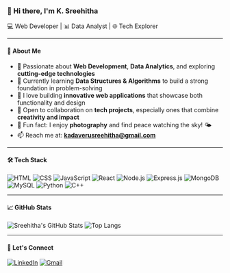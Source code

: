 ### 👋 Hi there, I'm **K. Sreehitha**  
💻 Web Developer | 📊 Data Analyst | 🌐 Tech Explorer

---

#### 🌟 About Me  
- 👀 Passionate about **Web Development**, **Data Analytics**, and exploring **cutting-edge technologies**
- 🌱 Currently learning **Data Structures & Algorithms** to build a strong foundation in problem-solving
- 🚀 I love building **innovative web applications** that showcase both functionality and design
- 🤝 Open to collaboration on **tech projects**, especially ones that combine **creativity and impact**
- 📸 Fun fact: I enjoy **photography** and find peace watching the sky! 🌤️  
- 📫 Reach me at: **kadaverusreehitha@gmail.com**

---

#### 🛠️ Tech Stack

![HTML](https://img.shields.io/badge/-HTML5-E34F26?style=flat&logo=html5&logoColor=white)
![CSS](https://img.shields.io/badge/-CSS3-1572B6?style=flat&logo=css3)
![JavaScript](https://img.shields.io/badge/-JavaScript-F7DF1E?style=flat&logo=javascript&logoColor=black)
![React](https://img.shields.io/badge/-React-61DAFB?style=flat&logo=react)
![Node.js](https://img.shields.io/badge/-Node.js-339933?style=flat&logo=node.js&logoColor=white)
![Express.js](https://img.shields.io/badge/-Express.js-000000?style=flat&logo=express&logoColor=white)
![MongoDB](https://img.shields.io/badge/-MongoDB-47A248?style=flat&logo=mongodb&logoColor=white)
![MySQL](https://img.shields.io/badge/-MySQL-4479A1?style=flat&logo=mysql&logoColor=white)
![Python](https://img.shields.io/badge/-Python-3776AB?style=flat&logo=python&logoColor=white)
![C++](https://img.shields.io/badge/-C++-00599C?style=flat&logo=c%2B%2B&logoColor=white)

---

#### 📈 GitHub Stats

![Sreehitha's GitHub Stats](https://github-readme-stats.vercel.app/api?username=Sreehitha03&show_icons=true&theme=radical)
![Top Langs](https://github-readme-stats.vercel.app/api/top-langs/?username=Sreehitha03&layout=compact&theme=radical)

---

#### 🔗 Let's Connect

[![LinkedIn](https://img.shields.io/badge/-LinkedIn-blue?style=flat&logo=linkedin&logoColor=white)](www.linkedin.com/in/kadaveru-sreehitha-a43b3224b)
[![Gmail](https://img.shields.io/badge/-Gmail-D14836?style=flat&logo=gmail&logoColor=white)](mailto:kadaverusreehitha@gmail.com)


